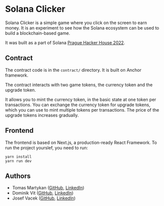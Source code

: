 # Solana Clicker

Solana Clicker is a simple game where you click on the screen to earn money. It is an experiment to see how the Solana ecosystem can be used to build a blockchain-based game.

It was built as a part of Solana [Prague Hacker House 2022](https://lu.ma/prague-hacker-house).

## Contract

The contract code is in the `contract/` directory. It is built on Anchor framework.

The contract interacts with two game tokens, the currency token and the upgrade token.

It allows you to mint the currency token, in the basic state at one token per transactions.
You can exchange the currency token for upgrade tokens, which you can use to mint multiple tokens per transactions. The price of the upgrade tokens increases gradually.

## Frontend

The frontend is based on Next.js, a production-ready React Framework. To run the project yourslef, you need to run:

```
yarn install
yarn run dev
```

## Authors

- Tomas Martykan ([GitHub](https://github.com/martykan), [LinkedIn](https://www.linkedin.com/in/tomas-martykan/))
- Dominik Vit ([GitHub](https://github.com/KingDoxik), [LinkedIn](https://www.linkedin.com/in/dominik-v%C3%ADt-70a1a6184/))
- Josef Vacek ([GitHub](https://github.com/vacekj), [LinkedIn](https://www.linkedin.com/in/josef-v-19021b128/))
